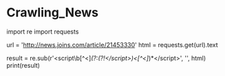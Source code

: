 # Crawling_News

import re
import requests

url = 'http://news.joins.com/article/21453330'
html = requests.get(url).text

result = re.sub(r'<script\b[^<]*(?:(?!<\/script>)<[^<]*)*<\/script>', '', html)
print(result)
